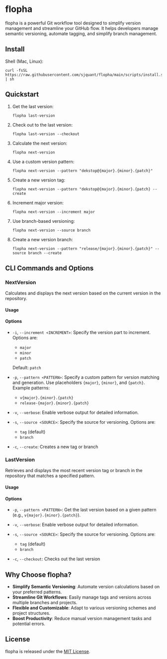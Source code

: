 # flopha

flopha is a powerful Git workflow tool designed to simplify version management and streamline your GitHub flow. It helps developers manage semantic versioning, automate tagging, and simplify branch management.

## Install

Shell (Mac, Linux):

```
curl -fsSL https://raw.githubusercontent.com/sjquant/flopha/main/scripts/install.sh | sh
```

## Quickstart

1.  Get the last version:

    ```
    flopha last-version
    ```

2.  Check out to the last version:

    ```
    flopha last-version --checkout
    ```

3.  Calculate the next version:

    ```
    flopha next-version
    ```

4.  Use a custom version pattern:

    ```
    flopha next-version --pattern "dekstop@{major}.{minor}.{patch}"
    ```

5.  Create a new version tag:

    ```
    flopha next-version --pattern "dekstop@{major}.{minor}.{patch} --create
    ```

6.  Increment major version:

    ```
    flopha next-version --increment major
    ```

7.  Use branch-based versioning:

    ```
    flopha next-version --source branch
    ```

8.  Create a new version branch:

    ```
    flopha next-version --pattern "release/{major}.{minor}.{patch}" --source branch --create
    ```

## CLI Commands and Options

### NextVersion

Calculates and displays the next version based on the current version in the repository.

#### Usage

#### Options

- `-i`, `--increment <INCREMENT>`: Specify the version part to increment. Options are:

  - `major`
  - `minor`
  - `patch`

  Default: `patch`

- `-p`, `--pattern <PATTERN>`: Specify a custom pattern for version matching and generation. Use placeholders `{major}`, `{minor}`, and `{patch}`. Example patterns:

  - `v{major}.{minor}.{patch}`
  - `release-{major}.{minor}.{patch}`

- `-v`, `--verbose`: Enable verbose output for detailed information.

- `-s`, `--source <SOURCE>`: Specify the source for versioning. Options are:

  - `tag` (default)
  - `branch`

- `-c`, `--create`: Creates a new tag or branch

### LastVersion

Retrieves and displays the most recent version tag or branch in the repository that matches a specified pattern.

#### Usage

#### Options

- `-p`, `--pattern <PATTERN>`: Get the last version based on a given pattern (e.g., `v{major}.{minor}.{patch}`).

- `-v`, `--verbose`: Enable verbose output for detailed information.

- `-s`, `--source <SOURCE>`: Specify the source for versioning. Options are:

  - `tag` (default)
  - `branch`

- `-c`, `--checkout`: Checks out the last version

## Why Choose flopha?

- **Simplify Semantic Versioning**: Automate version calculations based on your preferred patterns.
- **Streamline Git Workflows**: Easily manage tags and versions across multiple branches and projects.
- **Flexible and Customizable**: Adapt to various versioning schemes and project structures.
- **Boost Productivity**: Reduce manual version management tasks and potential errors.

## License

flopha is released under the [MIT License](LICENSE).
